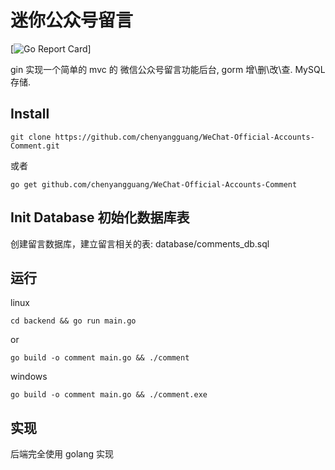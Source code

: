 # 迷你公众号留言
[![Go Report Card](https://goreportcard.com/report/github.com/chenyangguang/WeChat-Official-Accounts-Comment)]


gin 实现一个简单的 mvc 的 微信公众号留言功能后台, gorm 增\删\改\查.  MySQL存储.

## Install

```
git clone https://github.com/chenyangguang/WeChat-Official-Accounts-Comment.git

```

或者

```
go get github.com/chenyangguang/WeChat-Official-Accounts-Comment
```

##  Init Database 初始化数据库表

创建留言数据库，建立留言相关的表:  database/comments_db.sql


## 运行

linux

```
cd backend && go run main.go

```
or


```
go build -o comment main.go && ./comment
```


windows
```
go build -o comment main.go && ./comment.exe

```

## 实现

后端完全使用 golang 实现

